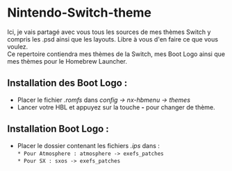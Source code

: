 # Nintendo-Switch-theme

Ici, je vais partagé avec vous tous les sources de mes thèmes Switch y compris les .psd ainsi que les layouts. Libre à vous d'en faire ce que vous voulez.  
Ce repertoire contiendra mes thèmes de la Switch, mes Boot Logo ainsi que mes thèmes pour le Homebrew Launcher.  

## Installation des Boot Logo :
  * Placer le fichier *.romfs* dans *config -> nx-hbmenu -> themes*
  * Lancer votre HBL et appuyez sur la touche __-__ pour changer de thème.

## Installation Boot Logo :
  * Placer le dossier contenant les fichiers *.ips* dans :  
   `* Pour Atmosphere : atmosphere -> exefs_patches`  
   `* Pour SX : sxos -> exefs_patches`  
  
